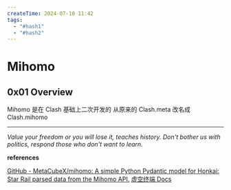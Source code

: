 ```yaml
---
createTime: 2024-07-10 11:42
tags:
  - "#hash1"
  - "#hash2"
---
```


# Mihomo

## 0x01 Overview

Mihomo 是在 Clash 基础上二次开发的 
从原来的 Clash.meta 改名成 Clash.mihomo

---
*Value your freedom or you will lose it, teaches history. Don't bother us with politics, respond those who don't want to learn.*

**references**

[GitHub - MetaCubeX/mihomo: A simple Python Pydantic model for Honkai: Star Rail parsed data from the Mihomo API.](https://github.com/MetaCubeX/mihomo)
[虚空终端 Docs](https://wiki.metacubex.one/)